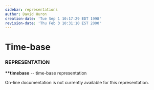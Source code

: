 ```yaml
---
sidebar: representations
author: David Huron
creation-date: 'Tue Sep 1 10:17:29 EDT 1998'
revision-date: 'Thu Feb 3 10:31:10 EST 2000'
---
```



Time-base
====================================

### REPRESENTATION

**\*\*timebase** \-- time-base representation

On-line documentation is not currently available for this
representation.

